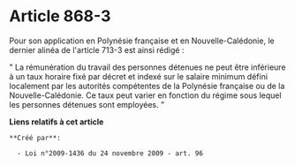 # Article 868-3

Pour son application en Polynésie française et en Nouvelle-Calédonie, le dernier alinéa de l'article 713-3 est ainsi
rédigé : 

" La rémunération du travail des personnes détenues ne peut être inférieure à un taux horaire fixé par décret et indexé sur
le salaire minimum défini localement par les autorités compétentes de la Polynésie française ou de la Nouvelle-Calédonie. Ce
taux peut varier en fonction du régime sous lequel les personnes détenues sont employées. ”

**Liens relatifs à cet article**

	**Créé par**:

	  - Loi n°2009-1436 du 24 novembre 2009 - art. 96
